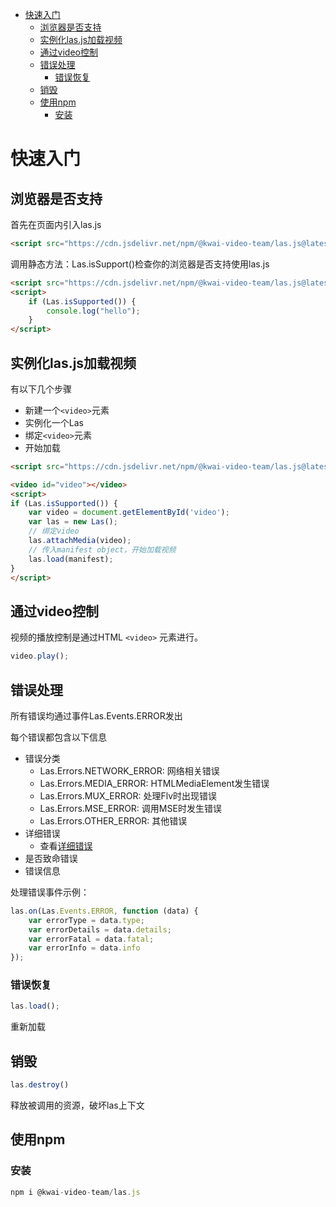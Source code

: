 - [快速入门](#快速入门)
    - [浏览器是否支持](#浏览器是否支持)
    - [实例化las.js加载视频](#实例化lasjs加载视频)
    - [通过video控制](#通过video控制)
    - [错误处理](#错误处理)
        - [错误恢复](#错误恢复)
    - [销毁](#销毁)
    - [使用npm](#使用npm)
        - [安装](#安装)

# 快速入门

## 浏览器是否支持

首先在页面内引入las.js

```html
<script src="https://cdn.jsdelivr.net/npm/@kwai-video-team/las.js@latest"></script>
```

调用静态方法：Las.isSupport()检查你的浏览器是否支持使用las.js

```html
<script src="https://cdn.jsdelivr.net/npm/@kwai-video-team/las.js@latest"></script>
<script>
    if (Las.isSupported()) {
        console.log("hello");
    }
</script>
```

## 实例化las.js加载视频

有以下几个步骤

- 新建一个`<video>`元素
- 实例化一个Las
- 绑定`<video>`元素
- 开始加载

```html
<script src="https://cdn.jsdelivr.net/npm/@kwai-video-team/las.js@latest"></script>

<video id="video"></video>
<script>
if (Las.isSupported()) {
    var video = document.getElementById('video');
    var las = new Las();
    // 绑定video
    las.attachMedia(video);    
    // 传入manifest object，开始加载视频
    las.load(manifest);
}
</script>
```
## 通过video控制

视频的播放控制是通过HTML `<video>` 元素进行。


```js
video.play();
```

## 错误处理

所有错误均通过事件Las.Events.ERROR发出

每个错误都包含以下信息

- 错误分类
  - Las.Errors.NETWORK_ERROR: 网络相关错误
  - Las.Errors.MEDIA_ERROR: HTMLMediaElement发生错误
  - Las.Errors.MUX_ERROR: 处理Flv时出现错误
  - Las.Errors.MSE_ERROR: 调用MSE时发生错误
  - Las.Errors.OTHER_ERROR: 其他错误
- 详细错误
  - 查看[详细错误](#错误)
- 是否致命错误
- 错误信息

处理错误事件示例：

```js
las.on(Las.Events.ERROR, function (data) {
    var errorType = data.type;
    var errorDetails = data.details;
    var errorFatal = data.fatal;
    var errorInfo = data.info
});
```

### 错误恢复

```js
las.load();
```
重新加载

## 销毁

```js
las.destroy()
```

释放被调用的资源，破坏las上下文

## 使用npm

### 安装

```js
npm i @kwai-video-team/las.js
```
